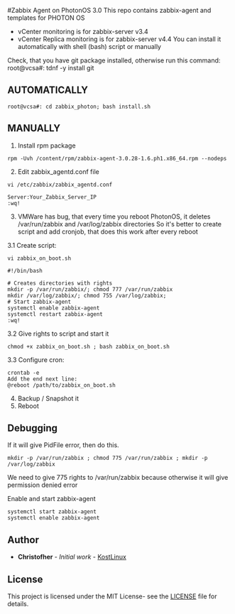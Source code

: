 #Zabbix Agent on PhotonOS 3.0
This repo contains zabbix-agent and templates for PHOTON OS
- vCenter monitoring is for zabbix-server v3.4
- vCenter Replica monitoring is for zabbix-server v4.4
You can install it automatically with shell (bash) script or manually


Check, that you have git package installed, otherwise run this command:
root@vcsa#: tdnf -y install git

## AUTOMATICALLY
```
root@vcsa#: cd zabbix_photon; bash install.sh
```
## MANUALLY

1. Install rpm package
```
rpm -Uvh /content/rpm/zabbix-agent-3.0.28-1.6.ph1.x86_64.rpm --nodeps
```
2. Edit zabbix_agentd.conf file
```
vi /etc/zabbix/zabbix_agentd.conf			

Server:Your_Zabbix_Server_IP
:wq!			
```
3. VMWare has bug, that every time you reboot PhotonOS, it deletes /var/run/zabbix and /var/log/zabbix directories
   So it's better to create script and add cronjob, that does this work after every reboot
   
   
3.1 Create script: 
```
vi zabbix_on_boot.sh

#!/bin/bash

# Creates directories with rights
mkdir -p /var/run/zabbix/; chmod 777 /var/run/zabbix
mkdir /var/log/zabbix/; chmod 755 /var/log/zabbix;
# Start zabbix-agent
systemctl enable zabbix-agent
systemctl restart zabbix-agent
:wq!
```
3.2 Give rights to script and start it
```
chmod +x zabbix_on_boot.sh ; bash zabbix_on_boot.sh
```

3.3 Configure cron:
```
crontab -e
Add the end next line: 
@reboot /path/to/zabbix_on_boot.sh
```
4. Backup / Snapshot it
5. Reboot

## Debugging

If it will give PidFile error, then do this.
```
mkdir -p /var/run/zabbix ; chmod 775 /var/run/zabbix ; mkdir -p /var/log/zabbix
```
We need to give 775 rights to /var/run/zabbix because otherwise it will give permission denied error

Enable and start zabbix-agent
```
systemctl start zabbix-agent
systemctl enable zabbix-agent
```
## Author
* **Christofher** - *Initial work* - [KostLinux](https://github.com/KostLinux)

## License
This project is licensed under the MIT License- see the [LICENSE](LICENSE.md) file for details.

